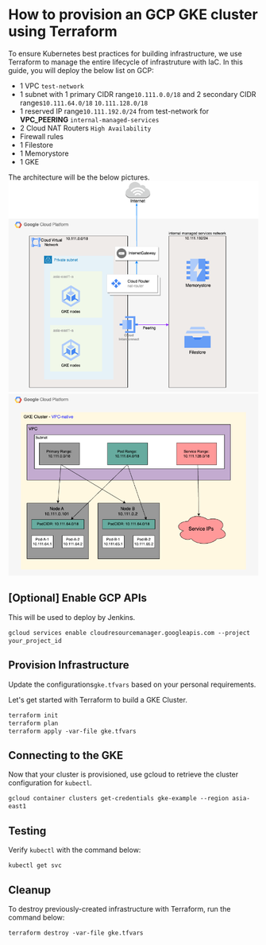 # How to provision an GCP GKE cluster using Terraform

To ensure Kubernetes best practices for building infrastructure, we use Terraform to manage the entire lifecycle of infrastruture with IaC.
In this guide, you will deploy the below list on GCP:
* 1 VPC `test-network`
* 1 subnet with 1 primary CIDR range`10.111.0.0/18` and 2 secondary CIDR ranges`10.111.64.0/18` `10.111.128.0/18`
* 1 reserved IP range`10.111.192.0/24` from test-network for **VPC_PEERING** `internal-managed-services`
* 2 Cloud NAT Routers `High Availability`
* Firewall rules
* 1 Filestore
* 1 Memorystore
* 1 GKE

The architecture will be the below pictures.
![alt text](pictures/terraform-provision-gke1.png)
![alt text](pictures/terraform-provision-gke2.png)

## [Optional] Enable GCP APIs
This will be used to deploy by Jenkins.
```
gcloud services enable cloudresourcemanager.googleapis.com --project your_project_id
```

## Provision Infrastructure
Update the configurations`gke.tfvars` based on your personal requirements.

Let's get started with Terraform to build a GKE Cluster.
```
terraform init
terraform plan
terraform apply -var-file gke.tfvars
```

## Connecting to the GKE
Now that your cluster is provisioned, use gcloud to retrieve the cluster configuration for `kubectl`.
```
gcloud container clusters get-credentials gke-example --region asia-east1
```

## Testing
Verify `kubectl` with the command below:
```
kubectl get svc
```

## Cleanup
To destroy previously-created infrastructure with Terraform, run the command below:
```
terraform destroy -var-file gke.tfvars
```
